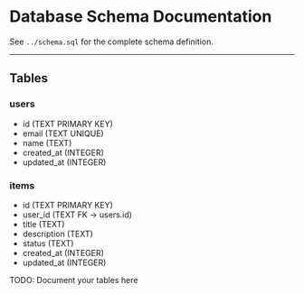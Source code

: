 # Database Schema Documentation

See `../schema.sql` for the complete schema definition.

---

## Tables

### users
- id (TEXT PRIMARY KEY)
- email (TEXT UNIQUE)
- name (TEXT)
- created_at (INTEGER)
- updated_at (INTEGER)

### items
- id (TEXT PRIMARY KEY)
- user_id (TEXT FK → users.id)
- title (TEXT)
- description (TEXT)
- status (TEXT)
- created_at (INTEGER)
- updated_at (INTEGER)

TODO: Document your tables here
